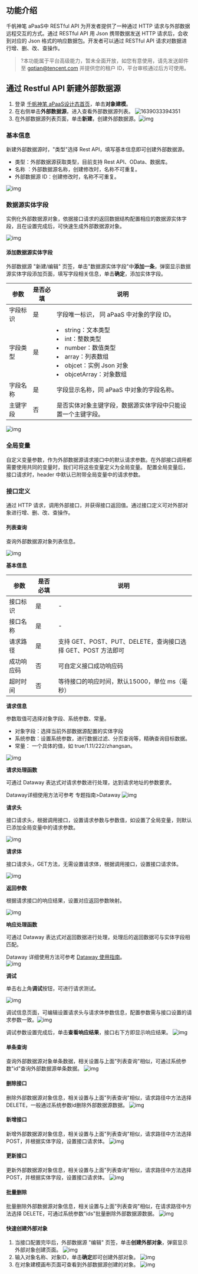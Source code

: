 ## 功能介绍

千帆神笔 aPaaS中 RESTful API 为开发者提供了一种通过 HTTP 请求与外部数据远程交互的方式。通过 RESTful API 用 Json 携带数据发送 HTTP 请求后，会收到对应的 Json 格式的响应数据包。开发者可以通过 RESTful API 请求对数据进行增、删、改、查操作。

>?本功能属于平台高级能力，暂未全面开放，如您有意使用，请先发送邮件至 gqtian@tencent.com 并提供您的租户 ID，平台审核通过后方可使用。


## 通过 Restful API 新建外部数据源
1. 登录 [千帆神笔 aPaaS设计态首页](https://apaas.cloud.tencent.com/)，单击**对象建模**。
2. 在右侧单击**外部数据源**，进入查看外部数据源列表。
![1639033394351](https://qcloudimg.tencent-cloud.cn/raw/649b23feb849ebb03fab74ed4ab355d2.png)
3. 在外部数据源列表页面，单击**新建**，创建外部数据源。![img](https://qcloudimg.tencent-cloud.cn/raw/52a4979b1a4c2abb2474e10372dc25e6.png)

### 基本信息

新建外部数据源时，"类型"选择 Rest API，填写基本信息即可创建外部数据源。

+ 类型：外部数据源获取类型，目前支持 Rest API、OData、数据库。
+ 名称 ：外部数据源名称，创建修改时，名称不可重复。
+ 外部数据源 ID：创建修改时，名称不可重复。

![img](https://qcloudimg.tencent-cloud.cn/raw/ba3547ca316c938969d2437956559b48.png)

### 数据源实体字段

实例化外部数据源对象，依据接口请求的返回数据结构配置相应的数据源实体字段，且在设置完成后，可快速生成外部数据源对象。

![img](https://qcloudimg.tencent-cloud.cn/raw/d0b6a7b1f73b8b68097e8a09258fe8ca.png)

#### 添加数据源实体字段

外部数据源 "新建/编辑" 页签，单击"数据源实体字段"中**添加一条**，弹窗显示数据源实体字段添加页面，填写字段相关信息，单击**确定**，添加实体字段。

| 参数 | 是否必填 | 说明 | 
|---------|---------|---------|
| 字段标识 | 是 | 字段唯一标识， 同 aPaaS 中对象的字段 ID。 |
| 字段类型 | 是 | <li> string：文本类型</li><li> int：整数类型</li><li> number：数值类型</li><li> array：列表数组</li><li> objcet：实例 Json 对象</li><li> objcetArray：对象数组</li> |
|  字段名称 | 是 | 字段显示名称，同 aPaaS 中对象的字段名称。|
|  主键字段 | 否 |是否实体对象主键字段，数据源实体字段中只能设置一个主键字段。|

![img](https://qcloudimg.tencent-cloud.cn/raw/03deb4676be38ccc99a593508126bae0.png)



### 全局变量

自定义变量参数，作为外部数据源请求接口中的默认请求参数。在外部接口调用都需要使用共同的变量时，我们可将这些变量定义为全局变量。 配置全局变量后，接口请求时，header 中默认已附带全局变量中的请求参数。

### 接口定义

通过 HTTP 请求，调用外部接口，并获得接口返回值。通过接口定义可对外部对象进行增、删、改、查操作。

#### 列表查询

查询外部数据源对象列表信息。

![img](https://qcloudimg.tencent-cloud.cn/raw/83be4fd5f35bca64036a307640b57a99.png)

**基本信息**

| 参数 | 是否必填 | 说明 | 
|---------|---------|---------|
| 接口标识 | 是 | - |
| 接口名称 | 是 | - |
| 请求路径  | 是 | 支持 GET、POST、PUT、DELETE，查询接口选择 GET、POST 方法即可|
| 成功响应码 | 否 | 可自定义接口成功响应码 |
| 超时时间  | 否 | 等待接口的响应时间，默认15000，单位 ms（毫秒）|

**请求信息**

参数取值可选择对象字段、系统参数、常量。

- 对象字段：选择当前外部数据源配置的实体字段
- 系统参数：设置系统参数，进行数据过滤、分页查询等，精确查询目标数据。
- 常量： 一个具体的值，如 true/1.11/222/zhangsan。 

![img](https://qcloudimg.tencent-cloud.cn/raw/6da9c845c6b4cd0814e71f19cc3fec5e.png)

**请求处理函数**

可通过 Dataway 表达式对请求参数进行处理，达到请求地址的参数要求。

Dataway详细使用方法可参考 专题指南>Dataway                                     ![img](https://qcloudimg.tencent-cloud.cn/raw/e1febffbdb76a438c49fba75ef9064cd.png)

**请求头**

接口请求头，根据调用接口，设置请求参数与参数值，如设置了全局变量，则默认已添加全局变量中的请求参数。

![img](https://qcloudimg.tencent-cloud.cn/raw/32a3c75327372da65e95d5f8cde00b49.png)

**请求体**

接口请求头，GET方法，无需设置请求体，根据调用接口，设置接口请求体。

![img](https://qcloudimg.tencent-cloud.cn/raw/a4769a83f2a8bb602a8566aedfad4089.png)

**返回参数**

根据请求接口的响应结果，设置对应返回参数映射。

![img](https://qcloudimg.tencent-cloud.cn/raw/6463f573207ad1155c8c5c0555f877e6.png)

**响应处理函数**

可通过 Dataway 表达式对返回数据进行处理，处理后的返回数据可与实体字段相匹配。

Dataway 详细使用方法可参考 [Dataway 使用指南](https://cloud.tencent.com/document/product/1365/67908)。                              
![img](https://qcloudimg.tencent-cloud.cn/raw/ac9badfc8d41dacef9a6d02c50aad168.png)

**调试**

单击右上角**调试**按钮，可进行请求测试。

![img](https://qcloudimg.tencent-cloud.cn/raw/fde000656159638c1853632d6deebfba.png)

调试信息页面，可编辑设置请求头与请求体参数信息，配置参数需与接口设置的请求参数一致。![img](https://qcloudimg.tencent-cloud.cn/raw/22ca182d5cb2dfa1b338969ebbb87563.png)

调试参数设置完成后，单击**查看响应结果**，接口右下方即显示响应结果。
![img](https://qcloudimg.tencent-cloud.cn/raw/ba3ce695edfbcceefee86099521becd2.png)

#### 单条查询

查询外部数据源对象单条数据，相关设置与上面"列表查询"相似，可通过系统参数"id"查询外部数据源单条数据。
![img](https://qcloudimg.tencent-cloud.cn/raw/73ec1f1a25d4c87f341411b8a3f43c8a.png)

#### 删除接口

删除外部数据源对象信息，相关设置与上面"列表查询"相似，请求路径中方法选择DELETE，一般通过系统参数id删除外部数据源数据。
![img](https://qcloudimg.tencent-cloud.cn/raw/230682a1ba974d52216a6adb85fc4aa5.png)

#### 新增接口

新增外部数据源对象信息，相关设置与上面"列表查询"相似，请求路径中方法选择POST，并根据实体字段，设置接口请求体。
![img](https://qcloudimg.tencent-cloud.cn/raw/60f6045eeddfbd088c09bcb1acceba91.png)

#### 更新接口

更新外部数据源对象信息，相关设置与上面"列表查询"相似，请求路径中方法选择POST，并根据实体字段，设置接口请求体。
![img](https://qcloudimg.tencent-cloud.cn/raw/69d7b6bc46a0958ca5d16155cb5ec36e.png)

#### 批量删除

批量删除外部数据源对象信息，相关设置与上面"列表查询"相似，在请求路径中方法选择 DELETE，可通过系统参数"ids"批量删除外部数据源数据。
![img](https://qcloudimg.tencent-cloud.cn/raw/d2428d5def18a6edb54b642b53cea770.png)



#### 快速创建外部对象

1. 当接口配置完毕后，外部数据源 "编辑" 页签，单击**创建外部对象**，弹窗显示外部对象创建页面。
![img](https://qcloudimg.tencent-cloud.cn/raw/0fbdb45d7c067b1f9bf70cd4c8d76561.png)
2. 输入对象名称、对象ID，单击**确定**即可创建外部对象。
![img](https://qcloudimg.tencent-cloud.cn/raw/05eb1735438a77d2169032577366a96a.png)
3. 在对象建模画布页面可查看到外部数据源创建的对象。
![img](https://qcloudimg.tencent-cloud.cn/raw/7c59f0ad1af65513dbc73cd7232f34de.png)

